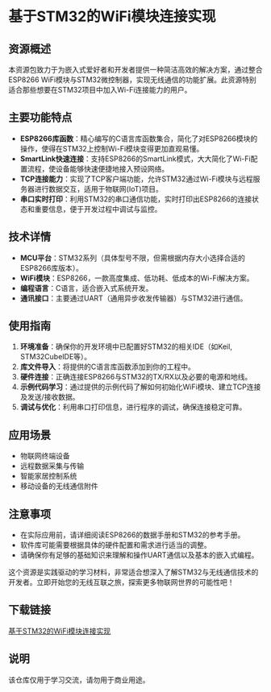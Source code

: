 # 基于STM32的WiFi模块连接实现

## 资源概述
本资源包致力于为嵌入式爱好者和开发者提供一种简洁高效的解决方案，通过整合ESP8266 WiFi模块与STM32微控制器，实现无线通信的功能扩展。此资源特别适合那些想要在STM32项目中加入Wi-Fi连接能力的用户。

## 主要功能特点
- **ESP8266库函数**：精心编写的C语言库函数集合，简化了对ESP8266模块的操作，使得在STM32上控制Wi-Fi模块变得更加直观易懂。
- **SmartLink快速连接**：支持ESP8266的SmartLink模式，大大简化了Wi-Fi配置流程，使设备能够快速便捷地接入预设网络。
- **TCP连接能力**：实现了TCP客户端功能，允许STM32通过Wi-Fi模块与远程服务器进行数据交互，适用于物联网(IoT)项目。
- **串口实时打印**：利用STM32的串口通信功能，实时打印出ESP8266的连接状态和重要信息，便于开发过程中调试与监控。

## 技术详情
- **MCU平台**：STM32系列（具体型号不限，但需根据内存大小选择合适的ESP8266库版本）。
- **WiFi模块**：ESP8266，一款高度集成、低功耗、低成本的Wi-Fi解决方案。
- **编程语言**：C语言，适合嵌入式系统开发。
- **通讯接口**：主要通过UART（通用异步收发传输器）与STM32进行通信。

## 使用指南
1. **环境准备**：确保你的开发环境中已配置好STM32的相关IDE（如Keil, STM32CubeIDE等）。
2. **库文件导入**：将提供的C语言库函数添加到你的工程中。
3. **硬件连接**：正确连接ESP8266与STM32的TX/RX以及必要的电源和地线。
4. **示例代码学习**：通过提供的示例代码了解如何初始化WiFi模块、建立TCP连接及发送/接收数据。
5. **调试与优化**：利用串口打印信息，进行程序的调试，确保连接稳定可靠。

## 应用场景
- 物联网终端设备
- 远程数据采集与传输
- 智能家居控制系统
- 移动设备的无线通信附件

## 注意事项
- 在实际应用前，请详细阅读ESP8266的数据手册和STM32的参考手册。
- 软件库可能需要根据具体的硬件配置和需求进行适当的调整。
- 请确保你有足够的基础知识来理解和操作UART通信以及基本的嵌入式编程。

这个资源是实践驱动的学习材料，非常适合想深入了解STM32与无线通信技术的开发者。立即开始您的无线互联之旅，探索更多物联网世界的可能性吧！

## 下载链接
[基于STM32的WiFi模块连接实现](https://pan.quark.cn/s/f59d292024c4)

## 说明

该仓库仅用于学习交流，请勿用于商业用途。
